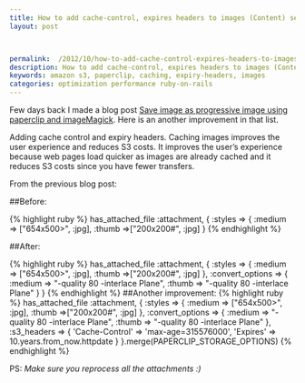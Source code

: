 ```yaml
---
title: How to add cache-control, expires headers to images (Content) served by S3
layout: post



permalink:  /2012/10/how-to-add-cache-control-expires-headers-to-images-content-served-by-s3/
description: How to add cache-control, expires headers to images (Content) served by S3
keywords: amazon s3, paperclip, caching, expiry-headers, images
categories: optimization performance ruby-on-rails
---
```


Few days back I made a blog post [Save image as progressive image using paperclip and imageMagick][1]. Here is an another improvement in that list.

 [1]: http://www.codebeerstartups.com/save-image-as-progressive-image-using-paperclip-and-imagemagick/

Adding cache control and expiry headers. Caching images improves the user experience and reduces S3 costs. It improves the user’s experience because web pages load quicker as images are already cached and it reduces S3 costs since you have fewer transfers.

From the previous blog post:

##Before:

{% highlight ruby %}
has_attached_file :attachment, {
    :styles => {
      :medium => ["654x500>", :jpg],
      :thumb =>["200x200#", :jpg]
    }
{% endhighlight %}

##After:

{% highlight ruby %}
has_attached_file :attachment, {
    :styles => {
      :medium => ["654x500>", :jpg],
      :thumb =>["200x200#", :jpg]
    },
    :convert_options => {
      :medium => "-quality 80 -interlace Plane",
      :thumb => "-quality 80 -interlace Plane"
      }
    }
{% endhighlight %}
##Another improvement:
{% highlight ruby %}
has_attached_file :attachment, {
  :styles => {
    :medium => ["654x500>", :jpg],
    :thumb =>["200x200#", :jpg]
  },
  :convert_options => {
    :medium => "-quality 80 -interlace Plane",
    :thumb => "-quality 80 -interlace Plane"
  },
  :s3_headers => { 'Cache-Control' => 'max-age=315576000', 'Expires' => 10.years.from_now.httpdate }
  }.merge(PAPERCLIP_STORAGE_OPTIONS)
{% endhighlight %}

PS: <em>Make sure you reprocess all the attachments :)</em>
